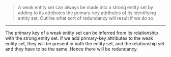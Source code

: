 > A weak entity set can always be made into a strong entity set
> by adding to its attributes the primary-key attributes of its 
> identifying entity set. Outline what sort of redundancy will 
> result if we do so. 

--------------------------------

The primary key of a weak entity set can be inferred from its relationship
with the strong entity set. If we add primary-key attributes to the weak 
entity set, they will be present in both the entity set, and the relationship
set and they have to be the same. Hence there will be redundancy. 